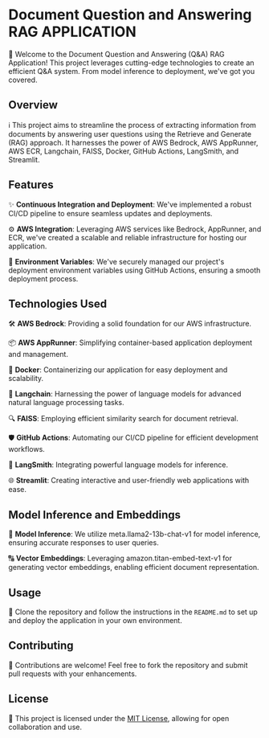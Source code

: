 # Document Question and Answering RAG APPLICATION

🚀 Welcome to the Document Question and Answering (Q&A) RAG Application! This project leverages cutting-edge technologies to create an efficient Q&A system. From model inference to deployment, we've got you covered.

## Overview

ℹ️ This project aims to streamline the process of extracting information from documents by answering user questions using the Retrieve and Generate (RAG) approach. It harnesses the power of AWS Bedrock, AWS AppRunner, AWS ECR, Langchain, FAISS, Docker, GitHub Actions, LangSmith, and Streamlit.

## Features

✨ **Continuous Integration and Deployment**: We've implemented a robust CI/CD pipeline to ensure seamless updates and deployments.

⚙️ **AWS Integration**: Leveraging AWS services like Bedrock, AppRunner, and ECR, we've created a scalable and reliable infrastructure for hosting our application.

🔑 **Environment Variables**: We've securely managed our project's deployment environment variables using GitHub Actions, ensuring a smooth deployment process.

## Technologies Used

🛠️ **AWS Bedrock**: Providing a solid foundation for our AWS infrastructure.

📦 **AWS AppRunner**: Simplifying container-based application deployment and management.

🐳 **Docker**: Containerizing our application for easy deployment and scalability.

🤖 **Langchain**: Harnessing the power of language models for advanced natural language processing tasks.

🔍 **FAISS**: Employing efficient similarity search for document retrieval.

🛡️ **GitHub Actions**: Automating our CI/CD pipeline for efficient development workflows.

🔗 **LangSmith**: Integrating powerful language models for inference.

🌐 **Streamlit**: Creating interactive and user-friendly web applications with ease.

## Model Inference and Embeddings

🧠 **Model Inference**: We utilize meta.llama2-13b-chat-v1 for model inference, ensuring accurate responses to user queries.

🔠 **Vector Embeddings**: Leveraging amazon.titan-embed-text-v1 for generating vector embeddings, enabling efficient document representation.

## Usage

🔗 Clone the repository and follow the instructions in the `README.md` to set up and deploy the application in your own environment.

## Contributing

🤝 Contributions are welcome! Feel free to fork the repository and submit pull requests with your enhancements.

## License

📄 This project is licensed under the [MIT License](LICENSE), allowing for open collaboration and use.
